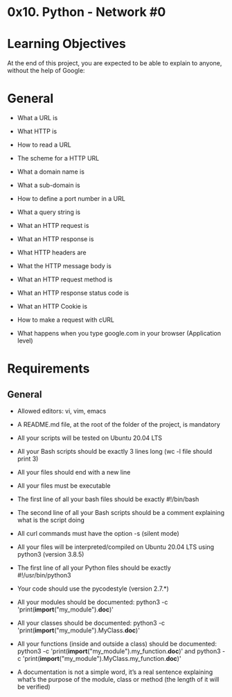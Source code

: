# 0x10. Python - Network #0
# Learning Objectives
At the end of this project, you are expected to be able to explain to anyone, without the help of Google:

# General

* What a URL is

* What HTTP is

* How to read a URL

* The scheme for a HTTP URL

* What a domain name is

* What a sub-domain is

* How to define a port number in a URL

* What a query string is

* What an HTTP request is

* What an HTTP response is

* What HTTP headers are

* What the HTTP message body is

* What an HTTP request method is

* What an HTTP response status code is

* What an HTTP Cookie is

* How to make a request with cURL

* What happens when you type google.com in your browser (Application level)
# Requirements
## General

* Allowed editors: vi, vim, emacs

* A README.md file, at the root of the folder of the project, is mandatory

* All your scripts will be tested on Ubuntu 20.04 LTS

* All your Bash scripts should be exactly 3 lines long (wc -l file should print 3)

* All your files should end with a new line

* All your files must be executable

* The first line of all your bash files should be exactly #!/bin/bash

* The second line of all your Bash scripts should be a comment explaining what is the script doing

* All curl commands must have the option -s (silent mode)

* All your files will be interpreted/compiled on Ubuntu 20.04 LTS using python3 (version 3.8.5)

* The first line of all your Python files should be exactly #!/usr/bin/python3

* Your code should use the pycodestyle (version 2.7.*)

* All your modules should be documented: python3 -c 'print(__import__("my_module").__doc__)'

* All your classes should be documented: python3 -c 'print(__import__("my_module").MyClass.__doc__)'

* All your functions (inside and outside a class) should be documented: python3 -c 'print(__import__("my_module").my_function.__doc__)' and python3 -c 'print(__import__("my_module").MyClass.my_function.__doc__)'

* A documentation is not a simple word, it’s a real sentence explaining what’s the purpose of the module, class or method (the length of it will be verified)